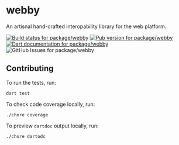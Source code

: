 # webby

An artisnal hand-crafted interopability library for the web platform.

<!-- #region(BADGES) -->
[![Build status for package/webby](https://github.com/matanlurey/pub.lurey.dev/actions/workflows/package_webby.yaml/badge.svg)](https://github.com/matanlurey/pub.lurey.dev/actions/workflows/package_webby.yaml)
[![Pub version for package/webby](https://img.shields.io/pub/v/webby)](https://pub.dev/packages/webby)
[![Dart documentation for package/webby](https://img.shields.io/badge/dartdoc-reference-blue.svg)](https://pub.dev/documentation/webby)
![GitHub Issues for package/webby](https://img.shields.io/github/issues/matanlurey/pub.lurey.dev/pkg-webby?label=issues)

<!-- #endregion -->

## Contributing

To run the tests, run:

```shell
dart test
```

To check code coverage locally, run:

```shell
./chore coverage
```

To preview `dartdoc` output locally, run:

```shell
./chore dartodc
```